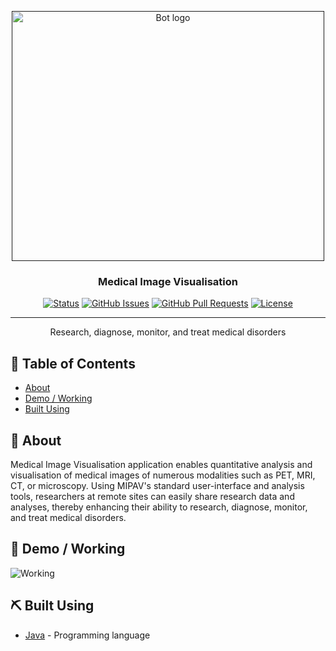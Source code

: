 <p align="center">
  <a href="" rel="noopener">
 <img width=500px height=400px src="https://s3.amazonaws.com/poly-screenshots.angel.co/enhanced_screenshots/1685746-original." alt="Bot logo"></a>
</p>

<h3 align="center">Medical Image Visualisation</h3>

<div align="center">

  [![Status](https://img.shields.io/badge/status-active-success.svg)]()
  [![GitHub Issues](https://img.shields.io/github/issues/kylelobo/The-Documentation-Compendium.svg)](https://github.com/wilsonshrestha/medical-image-visualisation/issues)
  [![GitHub Pull Requests](https://img.shields.io/github/issues-pr/kylelobo/The-Documentation-Compendium.svg)](https://github.com/wilsonshrestha/medical-image-visualisation/pulls)
  [![License](https://img.shields.io/badge/license-MIT-blue.svg)](/LICENSE)

</div>

---

<p align="center">  Research, diagnose, monitor, and treat medical disorders

</p>

## 📝 Table of Contents
+ [About](#about)
+ [Demo / Working](#demo)
+ [Built Using](#built_using)


## 🧐 About <a name = "about"></a>
Medical Image Visualisation application enables quantitative analysis and visualisation of medical images of numerous modalities such as PET, MRI, CT, or microscopy. Using MIPAV's standard user-interface and analysis tools, researchers at remote sites can easily share research data and analyses, thereby enhancing their ability to research, diagnose, monitor, and treat medical disorders.

## 🎥 Demo / Working <a name = "demo"></a>
![Working](https://media.giphy.com/media/TKuwEldVJ7PexQNHSh/giphy.gif)


## ⛏️ Built Using <a name = "built_using"></a>
+ [Java](https://www.java.org/) - Programming language
